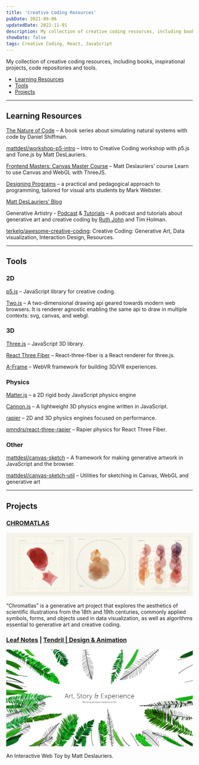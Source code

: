 ```yaml
---
title: 'Creative Coding Resources'
pubDate: 2021-09-06
updatedDate: 2022-11-01
description: My collection of creative coding resources, including books, inspirational projects, code repositories and tools.
showDate: false
tags: Creative Coding, React, JavaScript
---
```


My collection of creative coding resources, including books, inspirational projects, code repositories and tools.

- [Learning Resources](#learning-resources)
- [Tools](#tools)
- [Projects](#projects)

---

## Learning Resources

[The Nature of Code](https://natureofcode.com/) – A book series about simulating natural systems with code by Daniel Shiffman.

[mattdesl/workshop-p5-intro](https://github.com/mattdesl/workshop-p5-intro) – Intro to Creative Coding workshop with p5.js and Tone.js by Matt DesLauriers.

[Frontend Masters: Canvas Master Course](https://frontendmasters.com/courses/canvas-webgl/) – Matt Deslauriers’ course Learn to use Canvas and WebGL with ThreeJS.

[Designing Programs](https://designingprograms.bitbucket.io/index.html) – a practical and pedagogical approach to programming, tailored for visual arts students by Mark Webster.

[Matt DesLauriers' Blog](https://mattdesl.svbtle.com/)

Generative Artistry - [Podcast](https://generativeartistry.com/episodes/) & [Tutorials](https://generativeartistry.com/tutorials/) – A podcast and tutorials about generative art and creative coding by [Ruth John](https://ruthjohn.com/) and Tim Holman.

[terkelg/awesome-creative-coding](https://github.com/terkelg/awesome-creative-coding): Creative Coding: Generative Art, Data visualization, Interaction Design, Resources.

---

## Tools

### 2D

[p5.js](https://p5js.org/) – JavaScript library for creative coding.

[Two.js](https://two.js.org/) – A two-dimensional drawing api geared towards modern web browsers. It is renderer agnostic enabling the same api to draw in multiple contexts: svg, canvas, and webgl.

### 3D

[Three.js](https://threejs.org/) – JavaScript 3D library.

[React Three Fiber](https://docs.pmnd.rs/react-three-fiber/) – React-three-fiber is a React renderer for three.js.

[A-Frame](https://aframe.io/) – WebVR framework for building 3D/VR experiences.

### Physics

[Matter.js](https://brm.io/matter-js/) – a 2D rigid body JavaScript physics engine

[Cannon.js](http://www.cannonjs.org/) – A lightweight 3D physics engine written in JavaScript.

[rapier](https://github.com/dimforge/rapier) – 2D and 3D physics engines focused on performance.

[pmndrs/react-three-rapier](https://github.com/pmndrs/react-three-rapier) – Rapier physics for React Three Fiber.

### Other

[mattdesl/canvas-sketch](https://github.com/mattdesl/canvas-sketch) – A framework for making generative artwork in JavaScript and the browser.

[mattdesl/canvas-sketch-util](https://github.com/mattdesl/canvas-sketch-util) – Utilities for sketching in Canvas, WebGL and generative art

---

## Projects

### [CHROMATLAS](http://aleksandrajovanic.com/chromatlas/)

![CHROMATLAS](./assets/chrome-atlas.png)

“Chromatlas” is a generative art project that explores the aesthetics of scientific illustrations from the 18th and 19th centuries, commonly applied symbols, forms, and objects used in data visualization, as well as algorithms essential to generative art and creative coding.

### [Leaf Notes](https://mattdesl.svbtle.com/tendril-web-toy) | [Tendril | Design & Animation](https://tendril.ca/)

![Leaf notes](./assets/leaf-notes.jpg)

An Interactive Web Toy by Matt Deslauriers.
